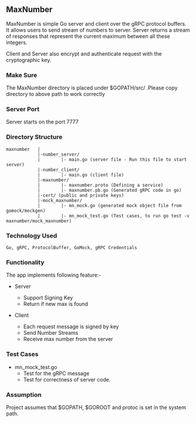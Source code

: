 ## MaxNumber
MaxNumber is simple Go server and client over the gRPC protocol buffers.
It allows users to send stream of numbers to server.
Server returns a stream of responses that represent the current maximum between all these integers.

Client and Server also encrypt and authenticate request with the cryptographic key.

### Make Sure
The MaxNumber directory is placed under $GOPATH/src/ .Please copy directory to above path to work correctly

### Server Port
Server starts on the port 7777

### Directory Structure

```
maxnumber   |
            |-number_server/
            |        |- main.go (server file - Run this file to start server)
            |-number_client/
            |        |- main.go (client file)
            |-maxnumber/
            |        |- maxnumber.proto (Defining a service)   
            |        |- maxnumber.pb.go (Generated gRPC code in go)
            |-cert/ (public and private keys)
            |-mock_maxnumber/
            |        |- mn_mock.go (generated mock object file from gomock/mockgen)
            |        |- mn_mock_test.go (Test cases, to run go test -v maxnumber/mock_maxnumber)  
```

### Technology Used
```Go, gRPC, ProtocolBuffer, GoMock, gRPC Credentials```


### Functionality
The app implements following feature:-
* Server
    - Support Signing Key
    - Return if new max is found
    
* Client
    - Each request message is signed by key
    - Send Number Streams
    - Receive max number from the server
    
    
### Test Cases
* mn_mock_test.go
    - Test for the gRPC message
    - Test for correctness of server code.

### Assumption
Project assumes that $GOPATH, $GOROOT and protoc is set in the system path.
